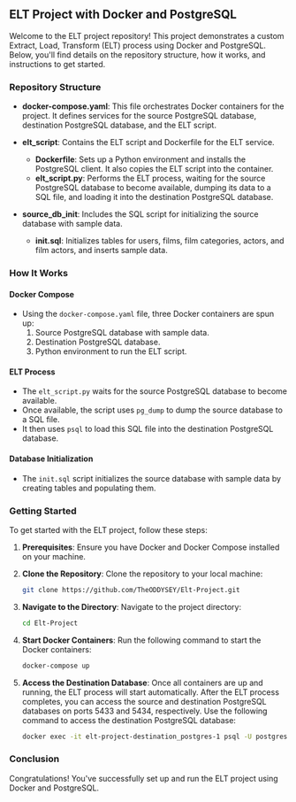 ## ELT Project with Docker and PostgreSQL

Welcome to the ELT project repository! This project demonstrates a custom Extract, Load, Transform (ELT) process using Docker and PostgreSQL. Below, you'll find details on the repository structure, how it works, and instructions to get started.

### Repository Structure

- **docker-compose.yaml**: This file orchestrates Docker containers for the project. It defines services for the source PostgreSQL database, destination PostgreSQL database, and the ELT script.
  
- **elt_script**: Contains the ELT script and Dockerfile for the ELT service.
  - **Dockerfile**: Sets up a Python environment and installs the PostgreSQL client. It also copies the ELT script into the container.
  - **elt_script.py**: Performs the ELT process, waiting for the source PostgreSQL database to become available, dumping its data to a SQL file, and loading it into the destination PostgreSQL database.
  
- **source_db_init**: Includes the SQL script for initializing the source database with sample data.
  - **init.sql**: Initializes tables for users, films, film categories, actors, and film actors, and inserts sample data.

### How It Works

#### Docker Compose
- Using the `docker-compose.yaml` file, three Docker containers are spun up:
  1. Source PostgreSQL database with sample data.
  2. Destination PostgreSQL database.
  3. Python environment to run the ELT script.

#### ELT Process
- The `elt_script.py` waits for the source PostgreSQL database to become available.
- Once available, the script uses `pg_dump` to dump the source database to a SQL file.
- It then uses `psql` to load this SQL file into the destination PostgreSQL database.

#### Database Initialization
- The `init.sql` script initializes the source database with sample data by creating tables and populating them.

### Getting Started

To get started with the ELT project, follow these steps:

1. **Prerequisites**: Ensure you have Docker and Docker Compose installed on your machine.

2. **Clone the Repository**: Clone the repository to your local machine:
   ```bash
   git clone https://github.com/TheODDYSEY/Elt-Project.git
   ```

3. **Navigate to the Directory**: Navigate to the project directory:
   ```bash
   cd Elt-Project
   ```

4. **Start Docker Containers**: Run the following command to start the Docker containers:
   ```bash
   docker-compose up
   ```

5. **Access the Destination Database**: Once all containers are up and running, the ELT process will start automatically. After the ELT process completes, you can access the source and destination PostgreSQL databases on ports 5433 and 5434, respectively. Use the following command to access the destination PostgreSQL database:
   ```bash
   docker exec -it elt-project-destination_postgres-1 psql -U postgres
   ```

### Conclusion

Congratulations! You've successfully set up and run the ELT project using Docker and PostgreSQL.